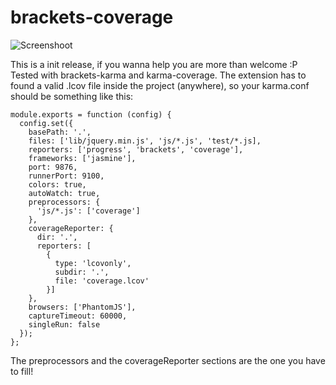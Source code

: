 # brackets-coverage

![Screenshoot](https://raw.githubusercontent.com/lesion/lesion.github.com/master/resources/coverage.png "Brackets coverage")

This is a init release, if you wanna help you are more than welcome :P
Tested with brackets-karma and karma-coverage.
The extension has to found a valid .lcov file inside the project (anywhere),
so your karma.conf should be something like this:


```
module.exports = function (config) {
  config.set({
    basePath: '.',
    files: ['lib/jquery.min.js', 'js/*.js', 'test/*.js],
    reporters: ['progress', 'brackets', 'coverage'],
    frameworks: ['jasmine'],
    port: 9876,
    runnerPort: 9100,
    colors: true,
    autoWatch: true,
    preprocessors: {
      'js/*.js': ['coverage']
    },
    coverageReporter: {
      dir: '.',
      reporters: [
        {
          type: 'lcovonly',
          subdir: '.',
          file: 'coverage.lcov'
        }]
    },
    browsers: ['PhantomJS'],
    captureTimeout: 60000,
    singleRun: false
  });
};
```

The preprocessors and the coverageReporter sections are the one you have to fill!
